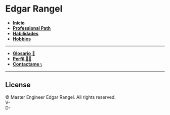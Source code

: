 # Edgar Rangel <!-- {docsify-ignore} -->

- [**Inicio**](README.md "Inicio")
- [**Professional Path**](/path/README.md "Professional path")
- [**Habilidades**](/skills/README.md "Knowledge")
- [**Hobbies**](/hobbies/README.md "Hobbies")

---

- [**Glosario** 📖](/others/glossary.md "Glosario")
- [**Perfil** 👨‍💻](https://github.com/EdgarRangelInnovate)
- [**Contactame** 📞](https://www.linkedin.com/in/edgar-rangel-moreno-innovate/)

---

## License <!-- {docsify-ignore} -->
<!-- markdownlint-disable MD033 -->
© <span id="current-year"></span> Master Engineer Edgar Rangel. All rights reserved.  
V-<span id="project-version"></span>  
D-<span id="last-update"></span>  
